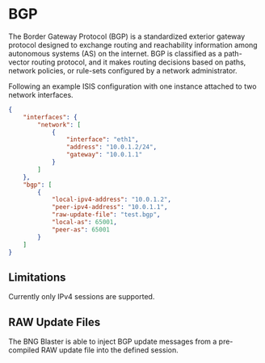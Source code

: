 # BGP

The Border Gateway Protocol (BGP) is a standardized exterior gateway protocol
designed to exchange routing and reachability information among autonomous systems
(AS) on the internet. BGP is classified as a path-vector routing protocol, and it 
makes routing decisions based on paths, network policies, or rule-sets configured 
by a network administrator.

Following an example ISIS configuration with one instance 
attached to two network interfaces.

```json
{
    "interfaces": {
        "network": [
            {
                "interface": "eth1",
                "address": "10.0.1.2/24",
                "gateway": "10.0.1.1"
            }
        ]
    },
    "bgp": [
        {
            "local-ipv4-address": "10.0.1.2",
            "peer-ipv4-address": "10.0.1.1",
            "raw-update-file": "test.bgp",
            "local-as": 65001,
            "peer-as": 65001
        }
    ]
}
```

## Limitations

Currently only IPv4 sessions are supported.

## RAW Update Files

The BNG Blaster is able to inject BGP update messages 
from a pre-compiled RAW update file into the defined 
session. 


